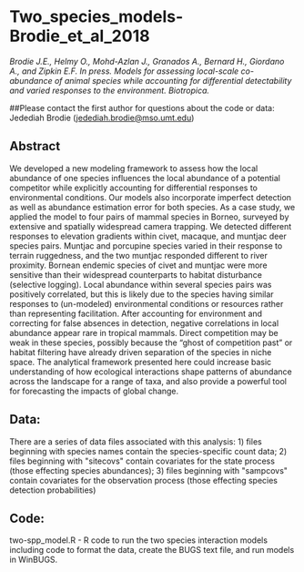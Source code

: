 # Two_species_models-Brodie_et_al_2018
*Brodie J.E., Helmy O., Mohd-Azlan J., Granados A., Bernard H., Giordano A., and Zipkin E.F. In press. Models for assessing local-scale co-abundance of animal species while accounting for differential detectability and varied responses to the environment. Biotropica.*

##Please contact the first author for questions about the code or data: Jedediah Brodie (jedediah.brodie@mso.umt.edu)

## Abstract
We developed a new modeling framework to assess how the local abundance of one species influences the local abundance of a potential competitor while explicitly accounting for differential responses to environmental conditions. Our models also incorporate imperfect detection as well as abundance estimation error for both species. As a case study, we applied the model to four pairs of mammal species in Borneo, surveyed by extensive and spatially widespread camera trapping. We detected different responses to elevation gradients within civet, macaque, and muntjac deer species pairs. Muntjac and porcupine species varied in their response to terrain ruggedness, and the two muntjac responded different to river proximity. Bornean endemic species of civet and muntjac were more sensitive than their widespread counterparts to habitat disturbance (selective logging). Local abundance within several species pairs was positively correlated, but this is likely due to the species having similar responses to (un-modeled) environmental conditions or resources rather than representing facilitation. After accounting for environment and correcting for false absences in detection, negative correlations in local abundance appear rare in tropical mammals. Direct competition may be weak in these species, possibly because the “ghost of competition past” or habitat filtering have already driven separation of the species in niche space. The analytical framework presented here could increase basic understanding of how ecological interactions shape patterns of abundance across the landscape for a range of taxa, and also provide a powerful tool for forecasting the impacts of global change. 

## **Data:**
There are a series of data files associated with this analysis: 1) files beginning with species names contain the species-specific count data; 2) files beginning with "sitecovs" contain covariates for the state process (those effecting species abundances); 3) files beginning with "sampcovs" contain covariates for the observation process (those effecting species detection probabilities) 


## **Code:**
two-spp_model.R - R code to run the two species interaction models including code to format the data, create the BUGS text file, and run models in WinBUGS.

